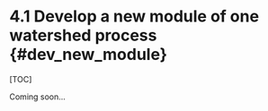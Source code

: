 4.1 Develop a new module of one watershed process {#dev_new_module}
===================================================================

[TOC]

Coming soon...
